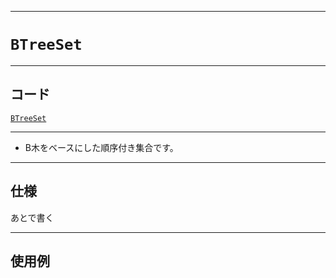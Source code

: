 ___

# `BTreeSet`

_____

## コード

[`BTreeSet`](https://github.com/titanium-22/Library_py/blob/main/DataStructures/BTree/BTreeSet.py)

_____

- B木をベースにした順序付き集合です。

_____

## 仕様

あとで書く

_____

## 使用例

```python
```

